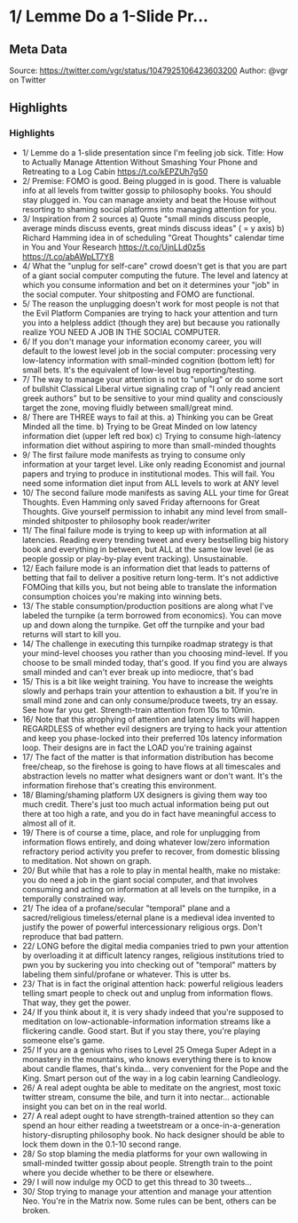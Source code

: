 # 1/ Lemme Do a 1-Slide Pr...

## Meta Data

Source:  https://twitter.com/vgr/status/1047925106423603200 
Author: @vgr on Twitter

## Highlights

### Highlights

- 1/ Lemme do a 1-slide presentation since I'm feeling job sick. Title: How to Actually Manage Attention Without Smashing Your Phone and Retreating to a Log Cabin https://t.co/kEPZUh7g50
- 2/ Premise: FOMO is good. Being plugged in is good. There is valuable info at all levels from twitter gossip to philosophy books. You should stay plugged in. You can manage anxiety and beat the House without resorting to shaming social platforms into managing attention for you.
- 3/ Inspiration from 2 sources
  a) Quote "small minds discuss people, average minds discuss events, great minds discuss ideas" ( = y axis)
  b) Richard Hamming idea in of scheduling "Great Thoughts" calendar time in You and Your Research https://t.co/UjnLLd0z5s https://t.co/abAWpLT7Y8
- 4/ What the "unplug for self-care" crowd doesn't get is that you are part of a giant social computer computing the future. The level and latency at which you consume information and bet on it determines your "job" in the social computer. Your shitposting and FOMO are functional.
- 5/ The reason the unplugging doesn't work for most people is not that the Evil Platform Companies are trying to hack your attention and turn you into a helpless addict (though they are) but because you rationally realize YOU NEED A JOB IN THE SOCIAL COMPUTER.
- 6/ If you don't manage your information economy career, you will default to the lowest level job in the social computer: processing very low-latency information with small-minded cognition (bottom left) for small bets. It's the equivalent of low-level bug reporting/testing.
- 7/ The way to manage your attention is not to "unplug" or do some sort of bullshit Classical Liberal virtue signaling crap of "I only read ancient greek authors" but to be sensitive to your mind quality and consciously target the zone, moving fluidly between small/great mind.
- 8/ There are THREE ways to fail at this.
  a) Thinking you can be Great Minded all the time.
  b) Trying to be Great Minded on low latency information diet (upper left red box)
  c) Trying to consume high-latency information diet without aspiring to more than small-minded thoughts
- 9/ The first failure mode manifests as trying to consume only information at your target level. Like only reading Economist and journal papers and trying to produce in institutional modes. This will fail. You need some information diet input from ALL levels to work at ANY level
- 10/ The second failure mode manifests as saving ALL your time for Great Thoughts. Even Hamming only saved Friday afternoons for Great Thoughts. 
  Give yourself permission to inhabit any mind level from small-minded shitposter to philosophy book reader/writer
- 11/ The final failure mode is trying to keep up with information at all latencies. Reading every trending tweet and every bestselling big history book and everything in between, but ALL at the same low level (ie as people gossip or play-by-play event tracking). Unsustainable.
- 12/ Each failure mode is an information diet that leads to patterns of betting that fail to deliver a positive return long-term. It's not addictive FOMOing that kills you, but not being able to translate the information consumption choices you're making into winning bets.
- 13/ The stable consumption/production positions are along what I've labeled the turnpike (a term borrowed from economics). You can move up and down along the turnpike. Get off the turnpike and your bad returns will start to kill you.
- 14/ The challenge in executing this turnpike roadmap strategy is that your mind-level chooses you rather than you choosing mind-level. If you choose to be small minded today, that's good. If you find you are always small minded and can't ever break up into mediocre, that's bad
- 15/ This is a bit like weight training. You have to increase the weights slowly and perhaps train your attention to exhaustion a bit. If you're in small mind zone and can only consume/produce tweets, try an essay. See how far you get. Strength-train attention from 10s to 10min.
- 16/ Note that this atrophying of attention and latency limits will happen REGARDLESS of whether evil designers are trying to hack your attention and keep you phase-locked into their preferred 10s latency information loop. Their designs are in fact the LOAD you're training against
- 17/ The fact of the matter is that information distribution has become free/cheap, so the firehose is going to have flows at all timescales and abstraction levels no matter what designers want or don't want. It's the information firehose that's creating this environment.
- 18/ Blaming/shaming platform UX designers is giving them way too much credit. There's just too much actual information being put out there at too high a rate, and you do in fact have meaningful access to almost all of it.
- 19/ There is of course a time, place, and role for unplugging from information flows entirely, and doing whatever low/zero information refractory period activity you prefer to recover, from domestic blissing to meditation. Not shown on graph.
- 20/ But while that has a role to play in mental health, make no mistake: you do need a job in the giant social computer, and that involves consuming and acting on information at all levels on the turnpike, in a temporally constrained way.
- 21/ The idea of a profane/secular "temporal" plane and a sacred/religious timeless/eternal plane is a medieval idea invented to justify the power of powerful intercessionary religious orgs. Don't reproduce that bad pattern.
- 22/ LONG before the digital media companies tried to pwn your attention by overloading it at difficult latency ranges, religious institutions tried to pwn you by suckering you into checking out of "temporal" matters by labeling them sinful/profane or whatever. This is utter bs.
- 23/ That is in fact the original attention hack: powerful religious leaders telling smart people to check out and unplug from information flows. That way, they get the power.
- 24/ If you think about it, it is very shady indeed that you're supposed to meditation on low-actionable-information information streams like a flickering candle. Good start. But if you stay there, you're playing someone else's game.
- 25/ If you are a genius who rises to Level 25 Omega Super Adept in a monastery in the mountains, who knows everything there is to know about candle flames, that's kinda... very convenient for the Pope and the King. Smart person out of the way in a log cabin learning Candleology.
- 26/ A real adept oughta be able to meditate on the angriest, most toxic twitter stream, consume the bile, and turn it into nectar... actionable insight you can bet on in the real world.
- 27/ A real adept ought to have strength-trained attention so they can spend an hour either reading a tweetstream or a once-in-a-generation history-disrupting philosophy book. No hack designer should be able to lock them down in the 0.1-10 second range.
- 28/ So stop blaming the media platforms for your own wallowing in small-minded twitter gossip about people. Strength train to the point where you decide whether to be there or elsewhere.
- 29/ I will now indulge my OCD to get this thread to 30 tweets...
- 30/ Stop trying to manage your attention and manage your attention Neo. You're in the Matrix now. Some rules can be bent, others can be broken.
